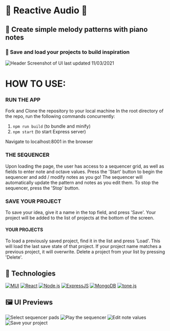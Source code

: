 # 🎵 Reactive Audio 🎵

## 🎹 Create simple melody patterns with piano notes
### 🤔 Save and load your projects to build inspiration

![Header](https://github.com/rriegel/Reactive-Audio/blob/main/assets/screenshot_11042021.png "Header")
Screenshot of UI last updated 11/03/2021

# HOW TO USE:

### RUN THE APP

Fork and Clone the repository to your local machine
In the root directory of the repo, run the following commands concurrently:
  1. `npm run build` (to bundle and minify)
  2. `npm start` (to start Express server)

Navigate to localhost:8001 in the browser


### THE SEQUENCER

Upon loading the page, the user has access to a sequencer grid, as well as fields to enter note and octave values.
Press the 'Start' button to begin the sequencer and add / modify notes as you go!
The sequencer will automatically update the pattern and notes as you edit them.
To stop the sequencer, press the 'Stop' button.


### SAVE YOUR PROJECT

To save your idea, give it a name in the top field, and press 'Save'.
Your project will be added to the list of projects at the bottom of the screen.


#### YOUR PROJECTS

To load a previously saved project, find it in the list and press 'Load'. This will load the last save state of that project.
If your project name matches a previous project, it will overwrite.
Delete a project from your list by pressing 'Delete'.

## 🔨 Technologies

[![MUI](https://img.shields.io/badge/MUI-%230081CB.svg?style=for-the-badge&logo=material-ui&logoColor=white)](https://mui.com/)
[![React](https://img.shields.io/badge/ReactJS-61DAFB?logo=react&logoColor=white&style=for-the-badge)](https://reactjs.org/)
[![Node.js](https://img.shields.io/badge/Node.js-43853D?logo=node.js&logoColor=white&style=for-the-badge)](https://nodejs.org/)
[![ExpressJS](https://img.shields.io/badge/Express-FFFFFF?logo=express&logoColor=black&style=for-the-badge)](https://expressjs.com/)
[![MongoDB](https://img.shields.io/badge/MongoDB-439543?logo=mongodb&logoColor=white&style=for-the-badge)](https://www.mongodb.com/)
[![tone.js](https://img.shields.io/badge/tone.js-F734D7?style=for-the-badge)](https://tonejs.github.io/)

## 🖼 UI Previews

![Select sequencer pads](https://github.com/rriegel/Reactive-Audio/blob/main/assets/UI1.gif)
![Play the sequencer](https://github.com/rriegel/Reactive-Audio/blob/main/assets/UI2.gif)
![Edit note values](https://github.com/rriegel/Reactive-Audio/blob/main/assets/UI3.gif)
![Save your project](https://github.com/rriegel/Reactive-Audio/blob/main/assets/UI4.gif)